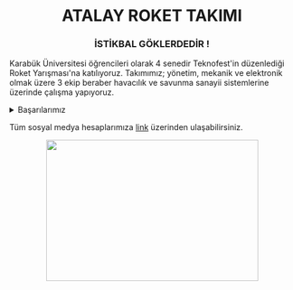 <h1 align="center">ATALAY ROKET TAKIMI</h1>
<h3 align="center">İSTİKBAL GÖKLERDEDİR !</h3>

Karabük Üniversitesi öğrencileri olarak 4 senedir Teknofest'in düzenlediği Roket Yarışması'na katılıyoruz. Takımımız; yönetim, mekanik ve elektronik olmak üzere 3 ekip beraber havacılık ve savunma sanayii sistemlerine üzerinde çalışma yapıyoruz.

<details>
  <summary>Başarılarımız</summary>
  
- Teknofest Roket Yarışması 2019 Alçak İrtifa Finalisti / Hezarfen Roket Takımı-NFS1914
- Teknofest Roket Yarışması 2020 Alçak İrtifa Finalisti  / Baybars Roket Takımı-Karaşahin
- Teknofest Roket Yarışması 2020 Orta İrtifa Finalisti / Atalay Roket Takımı-Mızrak
- Teknofest Roket Yarışması 2021 Yüksek İrtifa Finalisti / Atalay Roket Takımı-Mızrak
- Teknofest Roket Yarışması 2022 Orta İrtifa Finalisti / Atalay Roket Takımı-Kartekin

</details>

Tüm sosyal medya hesaplarımıza [link](https://linktr.ee/atalayroket) üzerinden ulaşabilirsiniz.

<p align="center">
<img src="https://user-images.githubusercontent.com/64609951/180843442-c3361bde-d05a-44c8-84d3-eb20306ad8e0.jpg" width="375" height="250" >
</p>
